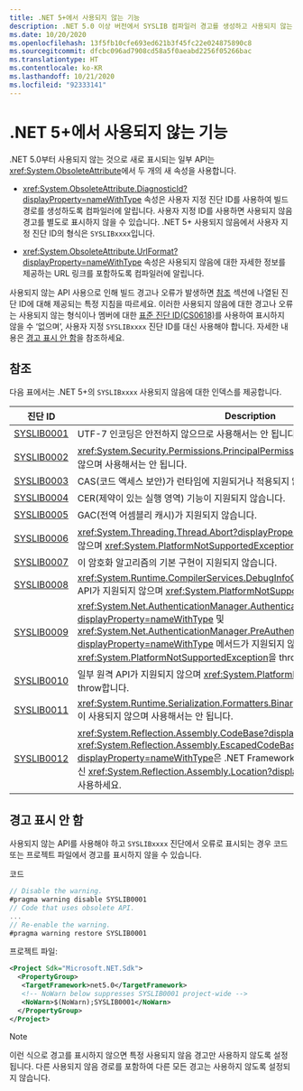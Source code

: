 ```yaml
---
title: .NET 5+에서 사용되지 않는 기능
description: .NET 5.0 이상 버전에서 SYSLIB 컴파일러 경고를 생성하고 사용되지 않는 것으로 표시되는 API에 대해 알아봅니다.
ms.date: 10/20/2020
ms.openlocfilehash: 13f5fb10cfe693ed621b3f45fc22e024875890c8
ms.sourcegitcommit: dfcbc096ad7908cd58a5f0aeabd2256f05266bac
ms.translationtype: HT
ms.contentlocale: ko-KR
ms.lasthandoff: 10/21/2020
ms.locfileid: "92333141"
---
```

# <a name="obsolete-features-in-net-5"></a>.NET 5+에서 사용되지 않는 기능

.NET 5.0부터 사용되지 않는 것으로 새로 표시되는 일부 API는 <xref:System.ObsoleteAttribute>에서 두 개의 새 속성을 사용합니다.

- <xref:System.ObsoleteAttribute.DiagnosticId?displayProperty=nameWithType> 속성은 사용자 지정 진단 ID를 사용하여 빌드 경로를 생성하도록 컴파일러에 알립니다. 사용자 지정 ID를 사용하면 사용되지 않음 경고를 별도로 표시하지 않을 수 있습니다. .NET 5+ 사용되지 않음에서 사용자 지정 진단 ID의 형식은 `SYSLIBxxxx`입니다.

- <xref:System.ObsoleteAttribute.UrlFormat?displayProperty=nameWithType> 속성은 사용되지 않음에 대한 자세한 정보를 제공하는 URL 링크를 포함하도록 컴파일러에 알립니다.

사용되지 않는 API 사용으로 인해 빌드 경고나 오류가 발생하면 [참조](#reference) 섹션에 나열된 진단 ID에 대해 제공되는 특정 지침을 따르세요. 이러한 사용되지 않음에 대한 경고나 오류는 사용되지 않는 형식이나 멤버에 대한 [표준 진단 ID(CS0618)](../../csharp/language-reference/compiler-messages/cs0618.md)를 사용하여 표시하지 않을 수 ‘없으며’, 사용자 지정 `SYSLIBxxxx` 진단 ID를 대신 사용해야 합니다. 자세한 내용은 [경고 표시 안 함](#suppress-warnings)을 참조하세요.

## <a name="reference"></a>참조

다음 표에서는 .NET 5+의 `SYSLIBxxxx` 사용되지 않음에 대한 인덱스를 제공합니다.

| 진단 ID | Description |
| - | - |
| [SYSLIB0001](syslib0001.md) | UTF-7 인코딩은 안전하지 않으므로 사용해서는 안 됩니다. 대신 UTF-8을 사용하세요. |
| [SYSLIB0002](syslib0002.md) | <xref:System.Security.Permissions.PrincipalPermissionAttribute>는 런타임에 적용되지 않으며 사용해서는 안 됩니다. |
| [SYSLIB0003](syslib0003.md) | CAS(코드 액세스 보안)가 런타임에 지원되거나 적용되지 않습니다. |
| [SYSLIB0004](syslib0004.md) | CER(제약이 있는 실행 영역) 기능이 지원되지 않습니다. |
| [SYSLIB0005](syslib0005.md) | GAC(전역 어셈블리 캐시)가 지원되지 않습니다. |
| [SYSLIB0006](syslib0006.md) | <xref:System.Threading.Thread.Abort?displayProperty=nameWithType>이 지원되지 않으며 <xref:System.PlatformNotSupportedException>을 throw합니다. |
| [SYSLIB0007](syslib0007.md) | 이 암호화 알고리즘의 기본 구현이 지원되지 않습니다. |
| [SYSLIB0008](syslib0008.md) | <xref:System.Runtime.CompilerServices.DebugInfoGenerator.CreatePdbGenerator> API가 지원되지 않으며 <xref:System.PlatformNotSupportedException>을 throw합니다. |
| [SYSLIB0009](syslib0009.md) | <xref:System.Net.AuthenticationManager.Authenticate%2A?displayProperty=nameWithType> 및 <xref:System.Net.AuthenticationManager.PreAuthenticate%2A?displayProperty=nameWithType> 메서드가 지원되지 않으며 <xref:System.PlatformNotSupportedException>을 throw합니다. |
| [SYSLIB0010](syslib0010.md) | 일부 원격 API가 지원되지 않으며 <xref:System.PlatformNotSupportedException>을 throw합니다. |
| [SYSLIB0011](syslib0011.md) | <xref:System.Runtime.Serialization.Formatters.Binary.BinaryFormatter> serialization이 사용되지 않으며 사용해서는 안 됩니다. |
| [SYSLIB0012](syslib0012.md) | <xref:System.Reflection.Assembly.CodeBase?displayProperty=nameWithType> 및 <xref:System.Reflection.Assembly.EscapedCodeBase?displayProperty=nameWithType>은 .NET Framework 호환성을 위해서만 포함됩니다. 대신 <xref:System.Reflection.Assembly.Location?displayProperty=nameWithType>를 사용하세요. |

## <a name="suppress-warnings"></a>경고 표시 안 함

사용되지 않는 API를 사용해야 하고 `SYSLIBxxxx` 진단에서 오류로 표시되는 경우 코드 또는 프로젝트 파일에서 경고를 표시하지 않을 수 있습니다.

코드

```csharp
// Disable the warning.
#pragma warning disable SYSLIB0001
// Code that uses obsolete API.
...
// Re-enable the warning.
#pragma warning restore SYSLIB0001
```

프로젝트 파일:

```xml
<Project Sdk="Microsoft.NET.Sdk">
  <PropertyGroup>
   <TargetFramework>net5.0</TargetFramework>
   <!-- NoWarn below suppresses SYSLIB0001 project-wide -->
   <NoWarn>$(NoWarn);SYSLIB0001</NoWarn>
  </PropertyGroup>
</Project>
```

> [!NOTE]
> 이런 식으로 경고를 표시하지 않으면 특정 사용되지 않음 경고만 사용하지 않도록 설정됩니다. 다른 사용되지 않음 경로를 포함하여 다른 모든 경고는 사용하지 않도록 설정되지 않습니다.
